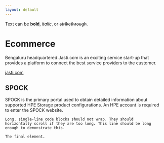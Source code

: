 ```yaml
---
layout: default
---
```


Text can be **bold**, _italic_, or ~~strikethrough~~.

# Ecommerce

Bengaluru headquartered Jasti.com is an exciting service start-up that provides a platform to connect the best service providers to the customer.

<a href="https://www.jasti.com/Bangalore"> jasti.com </a>

## SPOCK

SPOCK is the primary portal used to obtain detailed information about supported HPE Storage product configurations. An HPE account is required to enter the SPOCK website.

```
Long, single-line code blocks should not wrap. They should horizontally scroll if they are too long. This line should be long enough to demonstrate this.
```

```
The final element.
```

